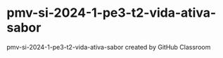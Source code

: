 # pmv-si-2024-1-pe3-t2-vida-ativa-sabor
pmv-si-2024-1-pe3-t2-vida-ativa-sabor created by GitHub Classroom
